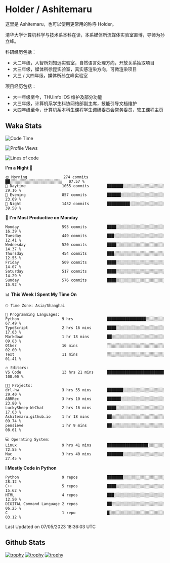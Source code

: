 # Holder / Ashitemaru

这里是 Ashitemaru，也可以使用更常用的称呼 Holder。

清华大学计算机科学与技术系本科在读，本系媒体所流媒体实验室直博，导师为孙立峰。

科研经历包括：

- 大二年级，人智所刘知远实验室，自然语言处理方向，开放关系抽取项目
- 大三年级，媒体所徐昆实验室，真实感渲染方向，可微渲染项目
- 大三 / 大四年级，媒体所孙立峰实验室

项目经历包括：

- 大一年级至今，THUInfo iOS 维护及部分功能
- 大三年级，计算机系学生科协网络部副主席，技能引导文档维护
- 大四年级至今，计算机系本科生课程学生调研委员会常务委员，软工课程主页

## Waka Stats

<!--START_SECTION:waka-->
![Code Time](http://img.shields.io/badge/Code%20Time-812%20hrs%2034%20mins-blue)

![Profile Views](http://img.shields.io/badge/Profile%20Views-0-blue)

![Lines of code](https://img.shields.io/badge/From%20Hello%20World%20I%27ve%20Written-2.0%20million%20lines%20of%20code-blue)

**I'm a Night 🦉** 

```text
🌞 Morning                274 commits         ██░░░░░░░░░░░░░░░░░░░░░░░   07.57 % 
🌆 Daytime                1055 commits        ███████░░░░░░░░░░░░░░░░░░   29.16 % 
🌃 Evening                857 commits         ██████░░░░░░░░░░░░░░░░░░░   23.69 % 
🌙 Night                  1432 commits        ██████████░░░░░░░░░░░░░░░   39.58 % 
```
📅 **I'm Most Productive on Monday** 

```text
Monday                   593 commits         ████░░░░░░░░░░░░░░░░░░░░░   16.39 % 
Tuesday                  449 commits         ███░░░░░░░░░░░░░░░░░░░░░░   12.41 % 
Wednesday                520 commits         ████░░░░░░░░░░░░░░░░░░░░░   14.37 % 
Thursday                 454 commits         ███░░░░░░░░░░░░░░░░░░░░░░   12.55 % 
Friday                   509 commits         ████░░░░░░░░░░░░░░░░░░░░░   14.07 % 
Saturday                 517 commits         ████░░░░░░░░░░░░░░░░░░░░░   14.29 % 
Sunday                   576 commits         ████░░░░░░░░░░░░░░░░░░░░░   15.92 % 
```


📊 **This Week I Spent My Time On** 

```text
🕑︎ Time Zone: Asia/Shanghai

💬 Programming Languages: 
Python                   9 hrs               █████████████████░░░░░░░░   67.49 % 
TypeScript               2 hrs 16 mins       ████░░░░░░░░░░░░░░░░░░░░░   17.03 % 
Markdown                 1 hr 18 mins        ██░░░░░░░░░░░░░░░░░░░░░░░   09.83 % 
Other                    16 mins             ░░░░░░░░░░░░░░░░░░░░░░░░░   02.00 % 
Text                     11 mins             ░░░░░░░░░░░░░░░░░░░░░░░░░   01.41 % 

🔥 Editors: 
VS Code                  13 hrs 21 mins      █████████████████████████   100.00 % 

🐱‍💻 Projects: 
drl-hw                   3 hrs 55 mins       ███████░░░░░░░░░░░░░░░░░░   29.40 % 
ABRRec                   3 hrs 10 mins       ██████░░░░░░░░░░░░░░░░░░░   23.80 % 
LuckySheep-WeChat        2 hrs 16 mins       ████░░░░░░░░░░░░░░░░░░░░░   17.03 % 
Ashitemaru.github.io     1 hr 18 mins        ██░░░░░░░░░░░░░░░░░░░░░░░   09.74 % 
pensieve                 1 hr 9 mins         ██░░░░░░░░░░░░░░░░░░░░░░░   08.61 % 

💻 Operating System: 
Linux                    9 hrs 41 mins       ██████████████████░░░░░░░   72.55 % 
Mac                      3 hrs 40 mins       ███████░░░░░░░░░░░░░░░░░░   27.45 % 
```

**I Mostly Code in Python** 

```text
Python                   9 repos             ███████░░░░░░░░░░░░░░░░░░   28.12 % 
C++                      5 repos             ████░░░░░░░░░░░░░░░░░░░░░   15.62 % 
HTML                     4 repos             ███░░░░░░░░░░░░░░░░░░░░░░   12.50 % 
DIGITAL Command Language 2 repos             ██░░░░░░░░░░░░░░░░░░░░░░░   06.25 % 
C                        1 repo              █░░░░░░░░░░░░░░░░░░░░░░░░   03.12 % 
```




 Last Updated on 07/05/2023 18:36:03 UTC
<!--END_SECTION:waka-->

## Github Stats

[![trophy](https://github-profile-trophy.vercel.app/?username=Ashitemaru&column=7)](https://github.com/Ashitemaru)
[![trophy](https://github-readme-stats.vercel.app/api?username=Ashitemaru&show_icons=true&include_all_commits=true)](https://github.com/Ashitemaru)
[![trophy](https://github-readme-stats.vercel.app/api/top-langs/?username=Ashitemaru&layout=compact)](https://github.com/Ashitemaru)

<!--
**Ashitemaru/Ashitemaru** is a ✨ _special_ ✨ repository because its `README.md` (this file) appears on your GitHub profile.

Here are some ideas to get you started:

- 🔭 I’m currently working on ...
- 🌱 I’m currently learning ...
- 👯 I’m looking to collaborate on ...
- 🤔 I’m looking for help with ...
- 💬 Ask me about ...
- 📫 How to reach me: ...
- 😄 Pronouns: ...
- ⚡ Fun fact: ...
-->
